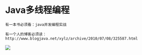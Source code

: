 Java多线程编程
==

```
有一本书必须看：java并发编程实战

有一个人的博客必须读：
http://www.blogjava.net/xylz/archive/2010/07/08/325587.html
```
![](http://images.blogjava.net/blogjava_net/xylz/WindowsLiveWriter/JavaConcurrent_FB25/J.U.C_2.png)




